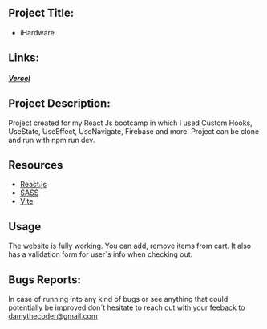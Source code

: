 ## Project Title:

- iHardware

## Links:

##### [Vercel](https://ihardware.vercel.app/)

## Project Description:

Project created for my React Js bootcamp in which I used Custom Hooks, UseState, UseEffect, UseNavigate, Firebase and more. Project can be clone and run with npm run dev.

## Resources

- [React.js](https://react.dev)
- [SASS](https://sass-lang.com/)
- [Vite](https://vitejs.dev/)

## Usage

The website is fully working. You can add, remove items from cart. It also has a validation form for user´s info when checking out.

## Bugs Reports:

In case of running into any kind of bugs or see anything that could potentially be improved don´t hesitate to reach out with your feeback to damythecoder@gmail.com
